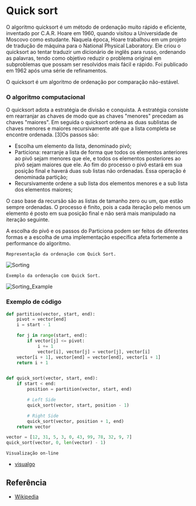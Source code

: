# Quick sort

O algoritmo quicksort é um método de ordenação muito rápido e eficiente, inventado por C.A.R. Hoare em 1960, quando visitou a Universidade de Moscovo como estudante. Naquela época, Hoare trabalhou em um projeto de tradução de máquina para o National Physical Laboratory. Ele criou o quicksort ao tentar traduzir um dicionário de inglês para russo, ordenando as palavras, tendo como objetivo reduzir o problema original em subproblemas que possam ser resolvidos mais fácil e rápido. Foi publicado em 1962 após uma série de refinamentos.

O quicksort é um algoritmo de ordenação por comparação não-estável.

### O algoritmo computacional
O quicksort adota a estratégia de divisão e conquista. A estratégia consiste em rearranjar as chaves de modo que as chaves "menores" precedam as chaves "maiores". Em seguida o quicksort ordena as duas sublistas de chaves menores e maiores recursivamente até que a lista completa se encontre ordenada. [3]Os passos são:

* Escolha um elemento da lista, denominado pivô;
* Particiona: rearranje a lista de forma que todos os elementos anteriores ao pivô sejam menores que ele, e todos os elementos posteriores ao pivô sejam maiores que ele. Ao fim do processo o pivô estará em sua posição final e haverá duas sub listas não ordenadas. Essa operação é denominada partição;
* Recursivamente ordene a sub lista dos elementos menores e a sub lista dos elementos maiores;

O caso base da recursão são as listas de tamanho zero ou um, que estão sempre ordenadas. O processo é finito, pois a cada iteração pelo menos um elemento é posto em sua posição final e não será mais manipulado na iteração seguinte.

A escolha do pivô e os passos do Particiona podem ser feitos de diferentes formas e a escolha de uma implementação específica afeta fortemente a performance do algoritmo.

```
Representação da ordenação com Quick Sort.
```
![Sorting](https://upload.wikimedia.org/wikipedia/commons/6/6a/Sorting_quicksort_anim.gif)

```
Exemplo da ordenação com Quick Sort.
```
![Sorting_Example](https://upload.wikimedia.org/wikipedia/commons/a/af/Quicksort-diagram.svg)

### Exemplo de código
```python
def partition(vector, start, end):
    pivot = vector[end]
    i = start - 1

    for j in range(start, end):
        if vector[j] <= pivot:
            i += 1
            vector[i], vector[j] = vector[j], vector[i]
    vector[i + 1], vector[end] = vector[end], vector[i + 1]
    return i + 1


def quick_sort(vector, start, end):
    if start < end:
        position = partition(vector, start, end)

        # Left Side
        quick_sort(vector, start, position - 1)

        # Right Side
        quick_sort(vector, position + 1, end)
    return vector

vector = [12, 31, 5, 3, 0, 43, 99, 78, 32, 9, 7]
quick_sort(vector, 0, len(vector) - 1)
```

```
Visualização on-line
```
- [visualgo](https://visualgo.net/en/sorting)

## Referência

- [Wikipedia](https://en.wikipedia.org/wiki/Quicksort)